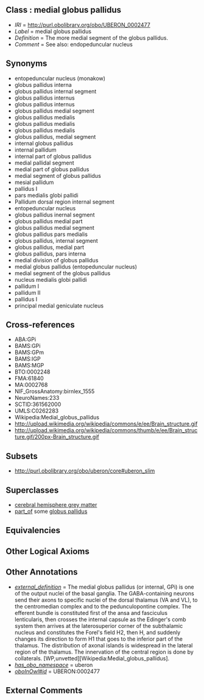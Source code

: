 
## Class : medial globus pallidus

 * *IRI* = http://purl.obolibrary.org/obo/UBERON_0002477
 * *Label* = medial globus pallidus
 * *Definition* = The more medial segment of the globus pallidus.
 * *Comment* = See also: endopeduncular nucleus

## Synonyms

 * entopeduncular nucleus (monakow)
 * globus pallidus interna
 * globus pallidus internal segment
 * globus pallidus internus
 * globus pallidus internus
 * globus pallidus medial segment
 * globus pallidus medialis
 * globus pallidus medialis
 * globus pallidus medialis
 * globus pallidus, medial segment
 * internal globus pallidus
 * internal pallidum
 * internal part of globus pallidus
 * medial pallidal segment
 * medial part of globus pallidus
 * medial segment of globus pallidus
 * mesial pallidum
 * pallidus I
 * pars medialis globi pallidi
 * Pallidum dorsal region internal segment
 * entopeduncular nucleus
 * globus pallidus inernal segment
 * globus pallidus medial part
 * globus pallidus medial segment
 * globus pallidus pars medialis
 * globus pallidus, internal segment
 * globus pallidus, medial part
 * globus pallidus, pars interna
 * medial division of globus pallidus
 * medial globus pallidus (entopeduncular nucleus)
 * medial segment of the globus pallidus
 * nucleus medialis globi pallidi
 * pallidum I
 * pallidum II
 * pallidus I
 * principal medial geniculate nucleus

## Cross-references

 * ABA:GPi
 * BAMS:GPi
 * BAMS:GPm
 * BAMS:IGP
 * BAMS:MGP
 * BTO:0002248
 * FMA:61840
 * MA:0002768
 * NIF_GrossAnatomy:birnlex_1555
 * NeuroNames:233
 * SCTID:361562000
 * UMLS:C0262283
 * Wikipedia:Medial_globus_pallidus
 * http://upload.wikimedia.org/wikipedia/commons/e/ee/Brain_structure.gif
 * http://upload.wikimedia.org/wikipedia/commons/thumb/e/ee/Brain_structure.gif/200px-Brain_structure.gif

## Subsets

 * http://purl.obolibrary.org/obo/uberon/core#uberon_slim

## Superclasses

 * [cerebral hemisphere grey matter](../../UBERON/01/UBERON_0005401.md)
 * [part_of](../../BFO/50/BFO_0000050.md) some [globus pallidus](../../UBERON/75/UBERON_0001875.md)

## Equivalencies


## Other Logical Axioms


## Other Annotations

 * *[external_definition](../../UBPROP/01/UBPROP_0000001.md)* = The medial globus pallidus (or internal, GPi) is one of the output nuclei of the basal ganglia. The GABA-containing neurons send their axons to specific nuclei of the dorsal thalamus (VA and VL), to the centromedian complex and to the pedunculopontine complex. The efferent bundle is constituted first of the ansa and fasciculus lenticularis, then crosses the internal capsule as the Edinger's comb system then arrives at the laterosuperior corner of the subthalamic nucleus and constitutes the Forel's field H2, then H, and suddenly changes its direction to form H1 that goes to the inferior part of the thalamus. The distribution of axonal islands is widespread in the lateral region of the thalamus. The innervation of the central region is done by collaterals. [WP,unvetted][Wikipedia:Medial_globus_pallidus].
 * *[has_obo_namespace](../../ce/oboInOwl#hasOBONamespace.md)* = uberon
 * *[oboInOwl#id](../../id/oboInOwl#id.md)* = UBERON:0002477

## External Comments

